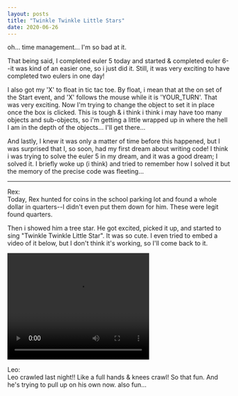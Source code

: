 ```yaml
---
layout: posts
title: "Twinkle Twinkle Little Stars"
date: 2020-06-26
---
```


oh... time management...  I'm so bad at it.

That being said, I completed euler 5 today and started & completed euler 6--it was
kind of an easier one, so i just did it.  Still, it was very exciting to have completed
two eulers in one day!

I also got my 'X' to float in tic tac toe.  By float, i mean that at the on set of the Start event, 
and 'X' follows the mouse while it is 'YOUR_TURN'.  That was very exciting.  Now I'm trying to change the object
to set it in place once the box is clicked.  This is tough & i think i think i may have too many objects
and sub-objects, so i'm getting a little wrapped up in where the hell I am in the depth of the objects...
I'll get there... 

And lastly, I knew it was only a matter of time before this happened, but I was surprised that I, so soon, had my first
dream about writing code!  I think i was trying to solve the euler 5 in my dream, and it was a good dream; I solved it.
I briefly woke up (i think) and tried to remember how I solved it but the memory of the precise code was fleeting...

***
Rex:  
Today, Rex hunted for coins in the school parking lot and found a whole dollar in quarters--I didn't even
put them down for him.  These were legit found quarters.

Then i showed him a tree star.  He got excited, picked it up, and started to sing
"Twinkle Twinkle Little Star".  It was so cute.  I even tried to embed a video of it below, but I don't think
it's working, so I'll come back to it.

<video src="/pics/twinkle twinkle little star.mp4" width="320" height="240">
</video>


Leo:  
Leo crawled last night!!  Like a full hands & knees crawl!  So that fun.  And he's
trying to pull up on his own now.  also fun...  